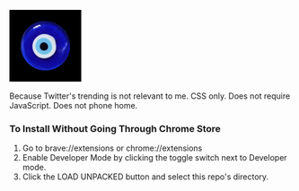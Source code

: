 
![alt text](https://github.com/59023g/not_trending/blob/master/images/logo128.png "Nazar Amulet")

Because Twitter's trending is not relevant to me. CSS only. Does not require JavaScript. Does not phone home.

### To Install Without Going Through Chrome Store
1. Go to brave://extensions or chrome://extensions
2. Enable Developer Mode by clicking the toggle switch next to Developer mode.
3. Click the LOAD UNPACKED button and select this repo's directory.
